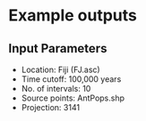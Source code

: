 # Example outputs

## Input Parameters
* Location: Fiji (FJ.asc)
* Time cutoff: 100,000 years
* No. of intervals: 10
* Source points: AntPops.shp
* Projection: 3141
